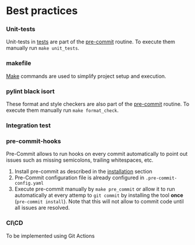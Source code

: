 # Best practices


### Unit-tests
Unit-tests in [tests](../tests/) are part of the [pre-commit](#pre-commit-hooks) routine. To execute them manually run `make unit_tests`.

### makefile
[Make](../Makefile) commands are used to simplify project setup and execution.

### pylint black isort
These format and style checkers are also part of the [pre-commit](#pre-commit-hooks) routine. To execute them manually run `make format_check`.

### Integration test

### pre-commit-hooks
Pre-Commit allows to run hooks on every commit automatically to point out issues such as missing semicolons, trailing whitespaces, etc.

1. Install pre-commit as described in the [installation](https://pre-commit.com/) section
2. Pre-Commit configuration file is already configured in `.pre-commit-config.yaml`
3. Execute pre-commit manually by `make pre_commit` or allow it to run automatically at every attemp to `git commit` by installing the tool **once** (`pre-commit install`). Note that this will not allow to commit code until all issues are resolved.

### CI\CD
To be implemented using Git Actions
